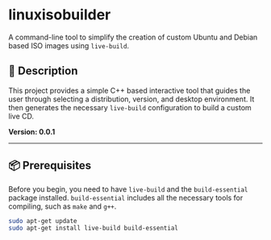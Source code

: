 # linuxisobuilder

A command-line tool to simplify the creation of custom Ubuntu and Debian based ISO images using `live-build`.

## 📜 Description

This project provides a simple C++ based interactive tool that guides the user through selecting a distribution, version, and desktop environment. It then generates the necessary `live-build` configuration to build a custom live CD.

**Version: 0.0.1**

***

## 📦 Prerequisites

Before you begin, you need to have `live-build` and the `build-essential` package installed. `build-essential` includes all the necessary tools for compiling, such as `make` and `g++`.

```bash
sudo apt-get update
sudo apt-get install live-build build-essential
